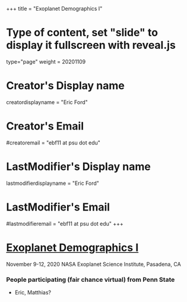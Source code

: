 +++
title = "Exoplanet Demographics I"
# Type of content, set "slide" to display it fullscreen with reveal.js
type="page"
weight = 20201109

# Creator's Display name
creatordisplayname = "Eric Ford"
# Creator's Email
#creatoremail = "ebf11 at psu dot edu"
# LastModifier's Display name
lastmodifierdisplayname = "Eric Ford"
# LastModifier's Email
#lastmodifieremail = "ebf11 at psu dot edu"
+++

# [Exoplanet Demographics I](http://nexsci.caltech.edu/conferences/exodem/)

November 9-12, 2020
NASA Exoplanet Science Institute, Pasadena, CA

### People participating (fair chance virtual) from Penn State
- Eric, Matthias?

